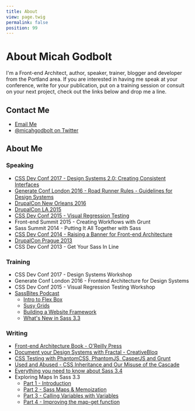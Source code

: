 ```yaml
---
title: About
view: page.twig
permalink: false
position: 99
---
```


# About Micah Godbolt

I'm a Front-end Architect, author, speaker, trainer, blogger and developer from the Portland area. If you are interested in having me speak at your conference, write for your publication, put on a training session or consult on your next project, check out the links below and drop me a line.


## Contact Me

- [Email Me](mailto:micahgodbolt@gmail.com)
- [@micahgodbolt on Twitter](http://www.twitter.com/micahgodbolt)


## About Me

### Speaking

- [CSS Dev Conf 2017 - Design Systems 2.0: Creating Consistent Interfaces](https://cssdevconf2017.sched.com/event/AnjM/design-systems-20-creating-consistent-interfaces-designsys2)
- [Generate Conf London 2016 - Road Runner Rules - Guidelines for Design Systems](https://www.youtube.com/watch?v=CnspEEQqb3w)
- [DrupalCon New Orleans 2016](https://bit.ly/road-runner-rules)
- [DrupalCon LA 2015](https://events.drupal.org/losangeles2015/sessions/new-design-workflow)
- [CSS Dev Conf 2015 - Visual Regression Testing](https://www.youtube.com/watch?v=7RxjhaPlRw4)
- Front-end Summit 2015 - Creating Workflows with Grunt
- Sass Summit 2014 - Putting It All Together with Sass
- [CSS Dev Conf 2014 - Raising a Banner for Front-end Architecture](https://teamtreehouse.com/library/raising-a-banner-for-the-frontend-architect)
- [DrupalCon Prague 2013](https://prague2013.drupal.org/session/creating-responsive-drupal-prototypes-angularjs.html)
- CSS Dev Conf 2013 - Get Your Sass In Line

### Training
- CSS Dev Conf 2017 - Design Systems Workshop
- Generate Conf London 2016 - Frontend Architecture for Design Systems
- CSS Dev Conf 2015 - Visual Regression Testing Workshop
- [SassBites Podcast](https://www.youtube.com/user/sassbites)
  - [Intro to Flex Box](https://www.youtube.com/playlist?list=PLJKslvBeWd2ZakfNjMo8ZZup3IMrxeTG0)
  - [Susy Grids](https://www.youtube.com/watch?v=m7k-vBzebPg&list=PLJKslvBeWd2aFPJiLDOyFoJ4oRD1KPHD5)
  - [Building a Website Framework](https://www.youtube.com/watch?v=QSXyeFA_LYk&list=PLJKslvBeWd2Y6G7J6Z7DQYFp1e1YlAT-e)
  - [What's New in Sass 3.3](https://www.youtube.com/watch?v=VKvb-D_QdYM&list=PLJKslvBeWd2asAgzgrNdsaNs1N9E7V52I)

### Writing

- [Front-end Architecture Book - O'Reilly Press](http://fea.pub/)
- [Document your Design Systems with Fractal - CreativeBloq](http://www.creativebloq.com/how-to/document-your-design-systems-with-fractal)
- [CSS Testing with PhantomCSS, PhantomJS, CasperJS and Grunt](https://www.phase2technology.com/blog/css-testing-with-phantomcss-phantomjs-casperjs-and-grunt/)
- [Used and Abused - CSS Inheritance and Our Misuse of the Cascade](https://www.phase2technology.com/blog/used-and-abused-css-inheritance-and-our-misuse-of-the-cascade/)
- [Everything you need to know about Sass 3.4](https://www.phase2technology.com/blog/everything-you-need-to-know-about-sass-3-4/)
- Exploring Maps In Sass 3.3
  - [Part 1 - Introduction](https://www.phase2technology.com/blog/exploring-maps-in-sass-3-3/)
  - [Part 2 - Sass Maps & Memoization](https://www.phase2technology.com/blog/sass-maps-memoization/)
  - [Part 3 - Calling Variables with Variables](https://www.phase2technology.com/blog/exploring-maps-in-sass-3-3part-3-calling-variables-with-variables/)
  - [Part 4 - Improving the map-get function](https://www.phase2technology.com/blog/exploring-maps-in-sass-3-3part-4-improving-the-map-get-function/)
